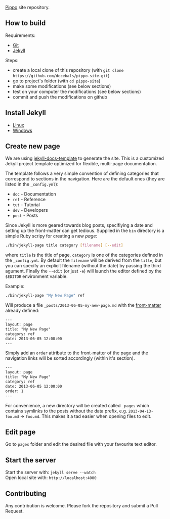 [Pippo](http://pippo.ro) site repository.

How to build
-------------------
Requirements: 
- [Git](http://git-scm.com/) 
- [Jekyll](http://jekyllrb.com/)

Steps:
- create a local clone of this repository (with `git clone https://github.com/decebals/pippo-site.git`)
- go to project's folder (with `cd pippo-site`) 
- make some modifications (see below sections)
- test on your computer the modifications (see below sections)
- commit and push the modifications on github

Install Jekyll
-------------------
- [Linux](http://antoine-schellenberger.com/linux/2013/11/07/install_jekyll_on_ubuntu_1204.html)
- [Windows](http://www.madhur.co.in/blog/2011/09/01/runningjekyllwindows.html)

Create new page
-------------------
We are using [jekyll-docs-template](https://github.com/bruth/jekyll-docs-template) to generate the site. This is  a customized Jekyll project template optimized for flexible, multi-page documentation.  

The template follows a very simple convention of defining categories that correspond to sections in the navigation. Here are the default ones (they are listed in the `_config.yml`):

- `doc` - Documentation
- `ref` - Reference
- `tut` - Tutorial
- `dev` - Developers
- `post` - Posts

Since Jekyll is more geared towards blog posts, specifiying a date and setting up the front-matter can get tedious. Supplied in the `bin` directory is a simple Ruby scripy for creating a new _page_:

```bash
./bin/jekyll-page title category [filename] [--edit]
```

where `title` is the title of page, `category` is one of the categories defined in the `_config.yml`. By default the `filename` will be derived from the `title`, but you can specify an explicit filename (without the date) by passing the third agument. Finally the `--edit` (or just `-e`) will launch the editor defined by the `$EDITOR` environment variable.

Example:

```bash
./bin/jekyll-page "My New Page" ref
```

Will produce a file `_posts/2013-06-05-my-new-page.md` with the [front-matter](http://jekyllrb.com/docs/frontmatter/) already defined:

```html
---
layout: page
title: "My New Page"
category: ref
date: 2013-06-05 12:00:00
---
```

Simply add an `order` attribute to the front-matter of the page and the navigation links will be sorted accordingly (within it's section).

```html
---
layout: page
title: "My New Page"
category: ref
date: 2013-06-05 12:00:00
order: 1
---
```

For convenience, a new directory will be created called `_pages` which contains symlinks to the posts without the data prefix, e.g. `2013-04-13-foo.md` &rarr; `foo.md`. This makes it a tad easier when opening files to edit.

Edit page
-------------------
Go to `pages` folder and edit the desired file with your favourite text editor. 

Start the server
-------------------
Start the server with: `jekyll serve --watch`  
Open local site with: `http://localhost:4000` 

Contributing
-------------------

Any contribution is welcome. Please fork the repository and submit a Pull Request.
